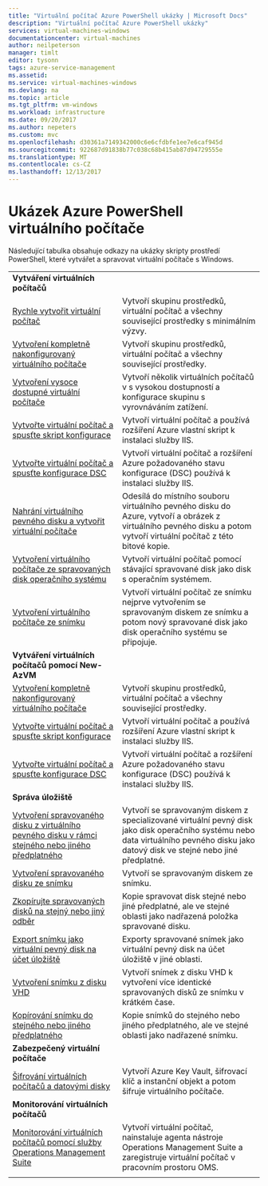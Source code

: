 ```yaml
---
title: "Virtuální počítač Azure PowerShell ukázky | Microsoft Docs"
description: "Virtuální počítač Azure PowerShell ukázky"
services: virtual-machines-windows
documentationcenter: virtual-machines
author: neilpeterson
manager: timlt
editor: tysonn
tags: azure-service-management
ms.assetid: 
ms.service: virtual-machines-windows
ms.devlang: na
ms.topic: article
ms.tgt_pltfrm: vm-windows
ms.workload: infrastructure
ms.date: 09/20/2017
ms.author: nepeters
ms.custom: mvc
ms.openlocfilehash: d30361a7149342000c6e6cfdbfe1ee7e6caf945d
ms.sourcegitcommit: 922687d91838b77c038c68b415ab87d94729555e
ms.translationtype: MT
ms.contentlocale: cs-CZ
ms.lasthandoff: 12/13/2017
---
```

# <a name="azure-virtual-machine-powershell-samples"></a>Ukázek Azure PowerShell virtuálního počítače

Následující tabulka obsahuje odkazy na ukázky skripty prostředí PowerShell, které vytvářet a spravovat virtuální počítače s Windows.

| | |
|---|---|
|**Vytváření virtuálních počítačů**||
| [Rychle vytvořit virtuální počítač](./../scripts/virtual-machines-windows-powershell-sample-create-vm-quick.md?toc=%2fpowershell%2fmodule%2ftoc.json) | Vytvoří skupinu prostředků, virtuální počítač a všechny související prostředky s minimálním výzvy.|
| [Vytvoření kompletně nakonfigurovaný virtuálního počítače](./../scripts/virtual-machines-windows-powershell-sample-create-vm.md?toc=%2fpowershell%2fmodule%2ftoc.json) | Vytvoří skupinu prostředků, virtuální počítač a všechny související prostředky.|
| [Vytvoření vysoce dostupné virtuální počítače](./../scripts/virtual-machines-windows-powershell-sample-create-nlb-vm.md?toc=%2fpowershell%2fmodule%2ftoc.json) | Vytvoří několik virtuálních počítačů v s vysokou dostupností a konfigurace skupinu s vyrovnáváním zatížení.|
| [Vytvořte virtuální počítač a spusťte skript konfigurace](./../scripts/virtual-machines-windows-powershell-sample-create-vm-iis.md?toc=%2fpowershell%2fmodule%2ftoc.json) | Vytvoří virtuální počítač a používá rozšíření Azure vlastní skript k instalaci služby IIS. |
| [Vytvořte virtuální počítač a spusťte konfigurace DSC](./../scripts/virtual-machines-windows-powershell-sample-create-iis-using-dsc.md?toc=%2fpowershell%2fmodule%2ftoc.json) | Vytvoří virtuální počítač a rozšíření Azure požadovaného stavu konfigurace (DSC) používá k instalaci služby IIS. |
| [Nahrání virtuálního pevného disku a vytvořit virtuální počítače](./../scripts/virtual-machines-windows-powershell-upload-generalized-script.md) | Odesílá do místního souboru virtuálního pevného disku do Azure, vytvoří a obrázek z virtuálního pevného disku a potom vytvoří virtuální počítač z této bitové kopie. |
| [Vytvoření virtuálního počítače ze spravovaných disk operačního systému](./../scripts/virtual-machines-windows-powershell-sample-create-vm-from-managed-os-disks.md?toc=%2fpowershell%2fmodule%2ftoc.json) | Vytvoří virtuální počítač pomocí stávající spravované disk jako disk s operačním systémem. |
| [Vytvoření virtuálního počítače ze snímku](./../scripts/virtual-machines-windows-powershell-sample-create-vm-from-snapshot.md?toc=%2fpowershell%2fmodule%2ftoc.json) | Vytvoří virtuální počítač ze snímku nejprve vytvořením se spravovaným diskem ze snímku a potom nový spravované disk jako disk operačního systému se připojuje. |
|**Vytváření virtuálních počítačů pomocí New-AzVM**||
| [Vytvoření kompletně nakonfigurovaný virtuálního počítače](./../scripts/virtual-machines-windows-powershell-sample-create-vm-auto.md?toc=%2fpowershell%2fmodule%2ftoc.json) | Vytvoří skupinu prostředků, virtuální počítač a všechny související prostředky.|
| [Vytvořte virtuální počítač a spusťte skript konfigurace](./../scripts/virtual-machines-windows-powershell-sample-create-vm-iis-auto.md?toc=%2fpowershell%2fmodule%2ftoc.json) | Vytvoří virtuální počítač a používá rozšíření Azure vlastní skript k instalaci služby IIS. |
| [Vytvořte virtuální počítač a spusťte konfigurace DSC](./../scripts/virtual-machines-windows-powershell-sample-create-iis-using-dsc-auto.md?toc=%2fpowershell%2fmodule%2ftoc.json) | Vytvoří virtuální počítač a rozšíření Azure požadovaného stavu konfigurace (DSC) používá k instalaci služby IIS. |
|**Správa úložiště**||
| [Vytvoření spravovaného disku z virtuálního pevného disku v rámci stejného nebo jiného předplatného](../scripts/virtual-machines-windows-powershell-sample-create-managed-disk-from-vhd.md?toc=%2fpowershell%2fmodule%2ftoc.json) | Vytvoří se spravovaným diskem z specializované virtuální pevný disk jako disk operačního systému nebo data virtuálního pevného disku jako datový disk ve stejné nebo jiné předplatné.  |
| [Vytvoření spravovaného disku ze snímku](../scripts/virtual-machines-windows-powershell-sample-create-managed-disk-from-snapshot.md?toc=%2fpowershell%2fmodule%2ftoc.json) | Vytvoří se spravovaným diskem ze snímku. |
| [Zkopírujte spravovaných disků na stejný nebo jiný odběr](../scripts/virtual-machines-windows-powershell-sample-copy-managed-disks-to-same-or-different-subscription.md?toc=%2fcli%2fmodule%2ftoc.json) | Kopie spravovat disk stejné nebo jiné předplatné, ale ve stejné oblasti jako nadřazená položka spravované disku. 
| [Export snímku jako virtuální pevný disk na účet úložiště](../scripts/virtual-machines-windows-powershell-sample-copy-snapshot-to-storage-account.md?toc=%2fpowershell%2fmodule%2ftoc.json) | Exporty spravované snímek jako virtuální pevný disk na účet úložiště v jiné oblasti. |
| [Vytvoření snímku z disku VHD](../scripts/virtual-machines-windows-powershell-sample-create-snapshot-from-vhd.md?toc=%2fpowershell%2fmodule%2ftoc.json) | Vytvoří snímek z disku VHD k vytvoření více identické spravovaných disků ze snímku v krátkém čase.  |
| [Kopírování snímku do stejného nebo jiného předplatného](../scripts/virtual-machines-windows-powershell-sample-copy-snapshot-to-same-or-different-subscription.md?toc=%2fpowershell%2fmodule%2ftoc.json) | Kopie snímků do stejného nebo jiného předplatného, ale ve stejné oblasti jako nadřazené snímku. |
|**Zabezpečený virtuální počítače**||
| [Šifrování virtuálních počítačů a datovými disky](./../scripts/virtual-machines-windows-powershell-sample-encrypt-vm.md?toc=%2fpowershell%2fazure%2ftoc.json) | Vytvoří Azure Key Vault, šifrovací klíč a instanční objekt a potom šifruje virtuálního počítače. |
|**Monitorování virtuálních počítačů**||
| [Monitorování virtuálních počítačů pomocí služby Operations Management Suite](./../scripts/virtual-machines-windows-powershell-sample-create-vm-oms.md?toc=%2fpowershell%2fmodule%2ftoc.json) | Vytvoří virtuální počítač, nainstaluje agenta nástroje Operations Management Suite a zaregistruje virtuální počítač v pracovním prostoru OMS.  |
| | |

